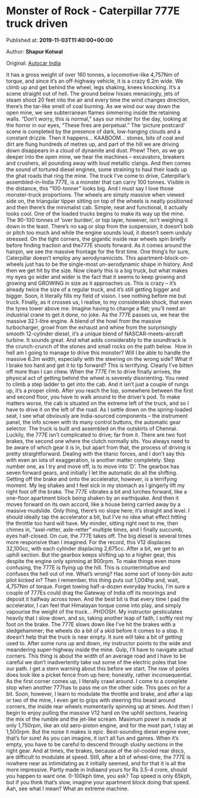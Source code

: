 
# Monster of Rock - Caterpillar 777E truck driven

Published at: **2019-11-03T11:40:00+00:00**

Author: **Shapur Kotwal**

Original: [Autocar India](https://www.autocarindia.com/auto-features/monster-of-rock---caterpillar-777e-truck-driven-414324)

It has a gross weight of over 160 tonnes, a locomotive-like 4,757Nm of torque, and since it’s an off-highway vehicle, it is a crazy 6.2m wide. We climb up and get behind the wheel, legs shaking, knees knocking.
It’s a scene straight out of hell. The ground below hisses menacingly, jets of steam shoot 20 feet into the air and every time the wind changes direction, there’s the tar-like smell of coal burning. As we wind our way down the open mine, we see subterranean flames simmering inside the retaining walls. “Don’t worry, this is normal,” says our minder for the day, looking at the horror in our eyes, “These fires are perpetual.”
The ‘picture postcard’ scene is completed by the presence of dark, low-hanging clouds and a constant drizzle. Then it happens... KAABOOM... stones, bits of coal and dirt are flung hundreds of metres up, and part of the hill we are driving down disappears in a cloud of dynamite and dust. Phew!
Then, as we go deeper into the open mine, we hear the machines – excavators, breakers and crushers, all pounding away with loud metallic clangs. And then comes the sound of tortured diesel engines, some straining to haul their loads up the ghat roads that ring the mine.
The truck I’ve come to drive, Caterpillar’s assembled-in-India 777E, is a monster that can carry 100 tonnes. Visible in the distance, this “100-tonner” looks big. And I must say I love those monster-truck proportions. The wheels are simply massive when viewed side on, the triangular tipper sitting on top of the wheels is neatly positioned and then there’s the minimalist cab. Simple, neat and functional, it actually looks cool.
One of the loaded trucks begins to make its way up the mine. The 90-100 tonnes of ‘over burden’, or top layer, however, isn’t weighing it down in the least. There’s no sag or slop from the suspension, it doesn’t bob or pitch too much and while the engine sounds loud, it doesn’t seem unduly stressed.
On the tight corners, the gigantic inside rear wheels spin briefly before finding traction and the777E shoots forward. As it comes around the hairpin, we see the massive frontage for the first time. One thing’s for sure, Caterpillar doesn’t employ any aerodynamicists. This apartment-block-on-wheels just has to be the single-most un-aerodynamic shape in history. And then we get hit by the size. Now clearly this is a big truck, but what makes my eyes go wider and wider is the fact that it seems to keep growing and growing and GROWING in size as it approaches us. This is crazy – it’s already twice the size of a regular truck, and it’s still getting bigger and bigger. Soon, it literally fills my field of vision. I see nothing before me but truck.
Finally, as it crosses us, I realise, to my considerable shock, that even the tyres tower above me. Imagine having to change a flat; you’ll need an industrial crane to get it done, no joke.
As the 777E passes us, we hear the massive 32.1-litre engine. A blend of the howl from the massive turbocharger, growl from the exhaust and whine from the surprisingly smooth 12-cylinder diesel, it’s a unique blend of NASCAR-meets-aircraft turbine. It sounds great. And what adds considerably to the soundtrack is the crunch-crunch of the stones and small rocks on the path below. 
How in hell am I going to manage to drive this monster? Will I be able to handle the massive 6.2m width, especially with the steering on the wrong side? What if I brake too hard and get it to tip forward? This is terrifying. Clearly I’ve bitten off more than I can chew.
When the 777E I’m to drive finally arrives, the physical act of getting behind the wheel is severely disorienting. You need to climb a step ladder to get into the cab. And it isn’t just a couple of rungs up, it’s a proper climb. After you reach the top, somewhere between the first and second floor, you have to walk around to the driver’s pod.
To make matters worse, the cab is situated on the extreme left of the truck, and so I have to drive it on the left of the road. As I settle down on the spring-loaded seat, I see what obviously are India-sourced components – the instrument panel, the info screen with its many control buttons, the automatic gear selector. The truck is built and assembled on the outskirts of Chennai.
Luckily, the 777E isn’t complicated to drive; far from it. There are two foot brakes, the second one where the clutch normally sits. You always need to be aware of which gear it is in, but apart from that, the process of driving is pretty straightforward.
Dealing with the titanic forces, and I don’t say this with even an iota of exaggeration, is another matter completely. Step number one, as I try and move off, is to move into ‘D’. The gearbox has seven forward gears, and initially I let the automatic do all the shifting. Getting off the brake and onto the accelerator, however, is a terrifying moment. My leg shakes and I feel sick in my stomach as I gingerly lift my right foot off the brake. The 777E vibrates a bit and lurches forward, like a one-floor apartment block being shaken by an earthquake. And then it moves forward on its own accord, like a house being carried away by a massive mudslide. Only thing, there’s no slope here; it’s straight and level.
I should ideally tap the accelerator a bit, but I’ve no idea what effect hitting the throttle too hard will have. My minder, sitting right next to me, then chimes in, “axel-retter, axle-retter” multiple times, and I finally succumb, eyes half-closed. On cue, the 777E takes off. The big diesel is several times more responsive than I imagined. For the record, this V12 displaces 32,100cc, with each cylinder displacing 2,675cc.
After a bit, we get to an uphill section. But the gearbox keeps shifting up to a higher gear, this despite the engine only spinning at 900rpm. To make things even more confusing, the 777E is flying up the hill. This is counterintuitive and confuses the hell out of me. What’s wrong? Has some sort of loony-bin auto pilot kicked in? Then I remember, this thing puts out 1,004hp and, wait, 4,757Nm of torque. Forget towing half-a-dozen everyday trucks, I’m sure a couple of 777Es could drag the Gateway of India off its moorings and deposit it halfway across town. And the best bit is that every time I pad the accelerator, I can feel that Himalayan torque come into play, and simply vapourise the weight of the truck... PHOOSH.
My instructor gesticulates heavily that I slow down, and so, taking another leap of faith, I softly rest my foot on the brake. The 777E slows down like I’ve hit the brakes with a sledgehammer; the wheels do a bit of a skid before it comes to a stop. It doesn’t help that the truck is near empty. It sure will take a bit of getting used to.
After some runs up and down, my instructor points to the wide and meandering super-highway inside the mine. Gulp, I’ll have to navigate actual corners. This thing is about the width of an average road and I have to be careful we don’t inadvertently take out some of the electric poles that line our path. I get a stern warning about this before we start. The row of poles does look like a picket fence from up here; honestly, rather inconsequential.
As the first corner comes up, I literally crawl around. I come to a complete stop when another 777has to pass me on the other side. This goes on for a bit. Soon, however, I learn to modulate the throttle and brake, and after a lap or two of the mine, I even get to grips with steering this beast around corners, the inside rear wheels momentarily spinning up at times. And then I begin to enjoy pulling the massive V12 hard on the uphill sections, hearing the mix of the rumble and the jet-like scream. Maximum power is made at only 1,750rpm, like an old aero-piston engine, and for the most part, I stay at 1,500rpm. But the noise it makes is epic. Best-sounding diesel engine ever, that’s for sure!
As you can imagine, it isn’t all fun and games. When it’s empty, you have to be careful to descend through slushy sections in the right gear. And at times, the brakes, because of the oil-cooled rear discs, are difficult to modulate at speed. Still, after a bit of wheel-time, the 777E is nowhere near as intimidating as it initially seemed, and for that it is all the more impressive. Partly made in Indiaand yours for Rs 3.5-4 crore, should you happen to want one. 0-100kph time, you ask? Top speed is only 65kph, but if you think that’s slow, imagine your apartment block doing that speed. Aah, see what I mean? What an extreme machine.
 
